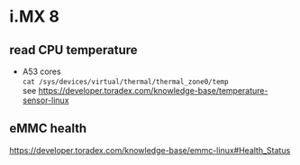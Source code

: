 # i.MX 8

## read CPU temperature
* A53 cores  
```cat /sys/devices/virtual/thermal/thermal_zone0/temp  ```  
see <https://developer.toradex.com/knowledge-base/temperature-sensor-linux>

## eMMC health
<https://developer.toradex.com/knowledge-base/emmc-linux#Health_Status>

